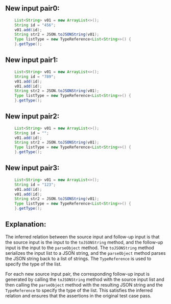 ## New input pair0:
```java
    List<String> v01 = new ArrayList<>();
    String id = "456";
    v01.add(id);
    String str2 = JSON.toJSONString(v01);
    Type listType = new TypeReference<List<String>>() {
    }.getType();
```

## New input pair1:
```java
    List<String> v01 = new ArrayList<>();
    String id = "789";
    v01.add(id);
    v01.add(id);
    String str2 = JSON.toJSONString(v01);
    Type listType = new TypeReference<List<String>>() {
    }.getType();
```

## New input pair2:
```java
    List<String> v01 = new ArrayList<>();
    String id = "";
    v01.add(id);
    String str2 = JSON.toJSONString(v01);
    Type listType = new TypeReference<List<String>>() {
    }.getType();
```

## New input pair3:
```java
    List<String> v01 = new ArrayList<>();
    String id = "123";
    v01.add(id);
    v01.add(id);
    String str2 = JSON.toJSONString(v01);
    Type listType = new TypeReference<List<String>>() {
    }.getType();
```

## Explanation:
The inferred relation between the source input and follow-up input is that the source input is the input to the `toJSONString` method, and the follow-up input is the input to the `parseObject` method. The `toJSONString` method serializes the input list to a JSON string, and the `parseObject` method parses the JSON string back to a list of strings. The `TypeReference` is used to specify the type of the list.

For each new source input pair, the corresponding follow-up input is generated by calling the `toJSONString` method with the source input list and then calling the `parseObject` method with the resulting JSON string and the `TypeReference` to specify the type of the list. This satisfies the inferred relation and ensures that the assertions in the original test case pass.
